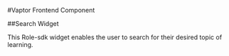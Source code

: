 #Vaptor Frontend Component

##Search Widget


This Role-sdk widget enables the user to search for their desired topic of learning.

